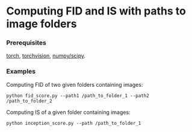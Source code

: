 # Computing FID and IS with paths to image folders


### Prerequisites
[torch](http://pytorch.org/), [torchvision](https://github.com/pytorch/vision), [numpy/scipy](https://scipy.org/).

### Examples
Computing FID of two given folders containing images:

```
python fid_score.py --path1 /path_to_folder_1 --path2 /path_to_folder_2
```

Computing IS of a given folder containing images:
```
python inception_score.py --path /path_to_folder_1
```

